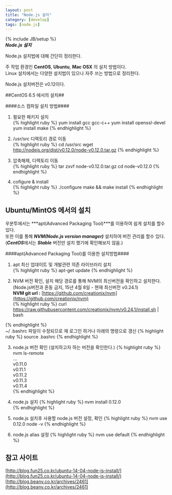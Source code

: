 ```yaml
---
layout: post
title: "Node.js 설치"
category: [develop]
tags: [node.js]
---
```

{% include JB/setup %}  
***Node.js 설치***  
  
Node.js 설치법에 대해 간단히 정리한다. 

주 작업 환경인 **CentOS**, **Ubuntu**, **Mac OSX** 의 설치 방법이다.   
Linux 설치에서는 다양한 설치법이 있으나 자주 쓰는 방법으로 정리한다.

Node.js 설치버전은 v0.12이다. 


##CentOS 6.5 에서의 설치##

####소스 컴파일 설치 방법####

1)  필요한 패키지 설치   
{% highlight ruby %}
yum install gcc gcc-c++
yum install openssl-devel
yum install make
{% endhighlight %}  


2)  /usr/src 디렉토리 경로 이동  
{% highlight ruby %}
cd /usr/src
wget http://nodejs.org/dist/v0.12.0/node-v0.12.0.tar.gz
{% endhighlight %}


3)  압축해제, 디렉토리 이동  
{% highlight ruby %} 
tar zxvf node-v0.12.0.tar.gz
cd node-v0.12.0
{% endhighlight %}

4) cofigure & install  
{% highlight ruby %} 
./configure
make && make install
{% endhighlight %}
  
**Ubuntu/MintOS** 에서의 설치 
---  
우분투에서는 ***apt(Advanced Packaging Tool)***를 이용하여 쉽게 설치를 할수 있다.   
또한 이를 통해 ***NVM(Node.js version manager)*** 설치하여
버전 관리를 할수 있다. (***CentOS***에서는 ***Stable*** 버전만 설치 했기에 확인해보지 않음.)  
  
####apt(Advanced Packaging Tool)를 이용한 설치방법####
 
1) apt 최신 업데이트 및  개발관련 의존 라이브러리 설치  
{% highlight ruby %}
apt-get update
{% endhighlight %}

2) NVM 버전 확인, 설치 
	해당 경로를 통해 NVM의 최신버전을 확인하고 설치한다.  
	(Node.js버전과 혼동 금지, 15년 4월 8일 - 현재 최신버전 v0.24.1)   
	**NVM git url :**  [https://github.com/creationix/nvm](https://github.com/creationix/nvm)  
{% highlight ruby %}
curl https://raw.githubusercontent.com/creationix/nvm/v0.24.1/install.sh | bash  
 
{% endhighlight %}  
 ~/ .bashrc 파일이 수정되므로 재 로그인 하거나 아래의 명령으로 갱신
{% highlight ruby %}
source .bashrc
{% endhighlight %}

3) node.js 버전 확인 (설치하고자 하는 버전을 확인한다.)
{% highlight ruby %}
nvm ls-remote  
…  
v0.11.0  
v0.11.1  
v0.11.2  
v0.11.3  
v0.11.4  
{% endhighlight %}

4) node.js 설치 
{% highlight ruby %}
nvm install 0.12.0  
{% endhighlight %}

5) node.js 설치후 사용할 node.js 버전 설정, 확인
{% highlight ruby %} 
nvm use 0.12.0
node -v 
{% endhighlight %}

6) node.js alias 설정
{% highlight ruby %} 
nvm use default
{% endhighlight %}


참고 사이트
---
[http://blog.fun25.co.kr/ubuntu-14-04-node-js-install/](http://blog.fun25.co.kr/ubuntu-14-04-node-js-install/)  
[http://blog.beany.co.kr/archives/2461](http://blog.beany.co.kr/archives/2461)




